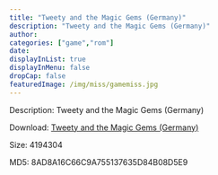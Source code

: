 ```yaml
---
title: "Tweety and the Magic Gems (Germany)"
description: "Tweety and the Magic Gems (Germany)"
author: 
categories: ["game","rom"]
date: 
displayInList: true
displayInMenu: false
dropCap: false
featuredImage: /img/miss/gamemiss.jpg
---
```


Description: Tweety and the Magic Gems (Germany)

Download: <a style="text-decoration:underline;" href="https://mega.nz/#!mGpWgaYZ!6at10QZ8n1g3EN6nuKzHsfMpgdwz0jLY7mvmYdzOAek" target = "_blank" rel = "nofollow" > Tweety and the Magic Gems (Germany)</a>

Size: 4194304

MD5: 8AD8A16C66C9A755137635D84B08D5E9

